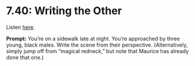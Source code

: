 # 7.40: Writing the Other 

Listen [here](http://www.writingexcuses.com/2012/09/30/writing-excuses-7-40-writing-the-other/). 

**Prompt:** You’re on a sidewalk late at night. You’re approached by three young, black males. Write the scene from their perspective. (Alternatively, simply jump off from “magical redneck,” but note that Maurice has already done that one.)